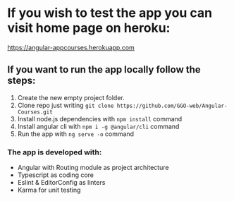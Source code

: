# If you wish to test the app you can visit home page on heroku:

https://angular-appcourses.herokuapp.com

## If you want to run the app locally follow the steps:

1. Create the new empty project folder.
2. Clone repo just writing `git clone https://github.com/GGO-web/Angular-Courses.git`
3. Install node.js dependencies with `npm install` command
4. Install angular cli with `npm i -g @angular/cli` command
5. Run the app with `ng serve -o` command

### The app is developed with:
- Angular with Routing module as project architecture
- Typescript as coding core
- Eslint & EditorConfig as linters
- Karma for unit testing
